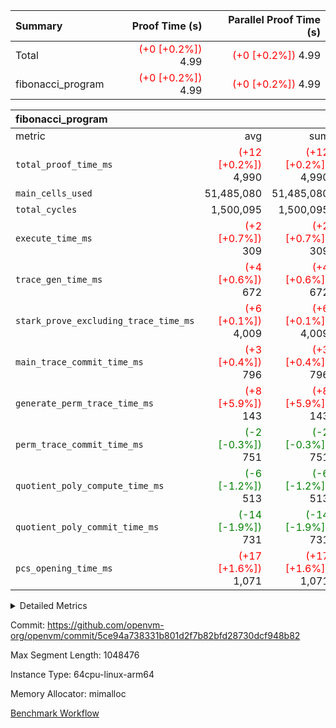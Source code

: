 | Summary | Proof Time (s) | Parallel Proof Time (s) |
|:---|---:|---:|
| Total | <span style='color: red'>(+0 [+0.2%])</span> 4.99 | <span style='color: red'>(+0 [+0.2%])</span> 4.99 |
| fibonacci_program | <span style='color: red'>(+0 [+0.2%])</span> 4.99 | <span style='color: red'>(+0 [+0.2%])</span> 4.99 |


| fibonacci_program |||||
|:---|---:|---:|---:|---:|
|metric|avg|sum|max|min|
| `total_proof_time_ms ` | <span style='color: red'>(+12 [+0.2%])</span> 4,990 | <span style='color: red'>(+12 [+0.2%])</span> 4,990 | <span style='color: red'>(+12 [+0.2%])</span> 4,990 | <span style='color: red'>(+12 [+0.2%])</span> 4,990 |
| `main_cells_used     ` |  51,485,080 |  51,485,080 |  51,485,080 |  51,485,080 |
| `total_cycles        ` |  1,500,095 |  1,500,095 |  1,500,095 |  1,500,095 |
| `execute_time_ms     ` | <span style='color: red'>(+2 [+0.7%])</span> 309 | <span style='color: red'>(+2 [+0.7%])</span> 309 | <span style='color: red'>(+2 [+0.7%])</span> 309 | <span style='color: red'>(+2 [+0.7%])</span> 309 |
| `trace_gen_time_ms   ` | <span style='color: red'>(+4 [+0.6%])</span> 672 | <span style='color: red'>(+4 [+0.6%])</span> 672 | <span style='color: red'>(+4 [+0.6%])</span> 672 | <span style='color: red'>(+4 [+0.6%])</span> 672 |
| `stark_prove_excluding_trace_time_ms` | <span style='color: red'>(+6 [+0.1%])</span> 4,009 | <span style='color: red'>(+6 [+0.1%])</span> 4,009 | <span style='color: red'>(+6 [+0.1%])</span> 4,009 | <span style='color: red'>(+6 [+0.1%])</span> 4,009 |
| `main_trace_commit_time_ms` | <span style='color: red'>(+3 [+0.4%])</span> 796 | <span style='color: red'>(+3 [+0.4%])</span> 796 | <span style='color: red'>(+3 [+0.4%])</span> 796 | <span style='color: red'>(+3 [+0.4%])</span> 796 |
| `generate_perm_trace_time_ms` | <span style='color: red'>(+8 [+5.9%])</span> 143 | <span style='color: red'>(+8 [+5.9%])</span> 143 | <span style='color: red'>(+8 [+5.9%])</span> 143 | <span style='color: red'>(+8 [+5.9%])</span> 143 |
| `perm_trace_commit_time_ms` | <span style='color: green'>(-2 [-0.3%])</span> 751 | <span style='color: green'>(-2 [-0.3%])</span> 751 | <span style='color: green'>(-2 [-0.3%])</span> 751 | <span style='color: green'>(-2 [-0.3%])</span> 751 |
| `quotient_poly_compute_time_ms` | <span style='color: green'>(-6 [-1.2%])</span> 513 | <span style='color: green'>(-6 [-1.2%])</span> 513 | <span style='color: green'>(-6 [-1.2%])</span> 513 | <span style='color: green'>(-6 [-1.2%])</span> 513 |
| `quotient_poly_commit_time_ms` | <span style='color: green'>(-14 [-1.9%])</span> 731 | <span style='color: green'>(-14 [-1.9%])</span> 731 | <span style='color: green'>(-14 [-1.9%])</span> 731 | <span style='color: green'>(-14 [-1.9%])</span> 731 |
| `pcs_opening_time_ms ` | <span style='color: red'>(+17 [+1.6%])</span> 1,071 | <span style='color: red'>(+17 [+1.6%])</span> 1,071 | <span style='color: red'>(+17 [+1.6%])</span> 1,071 | <span style='color: red'>(+17 [+1.6%])</span> 1,071 |



<details>
<summary>Detailed Metrics</summary>

| group | num_segments | keygen_time_ms | commit_exe_time_ms |
| --- | --- | --- | --- |
| fibonacci_program | 1 | 393 | 5 | 

| group | air_name | quotient_deg | interactions | constraints |
| --- | --- | --- | --- | --- |
| fibonacci_program | AccessAdapterAir<16> | 4 | 5 | 11 | 
| fibonacci_program | AccessAdapterAir<2> | 4 | 5 | 11 | 
| fibonacci_program | AccessAdapterAir<32> | 4 | 5 | 11 | 
| fibonacci_program | AccessAdapterAir<4> | 4 | 5 | 11 | 
| fibonacci_program | AccessAdapterAir<64> | 4 | 5 | 11 | 
| fibonacci_program | AccessAdapterAir<8> | 4 | 5 | 11 | 
| fibonacci_program | BitwiseOperationLookupAir<8> | 2 | 2 | 4 | 
| fibonacci_program | MemoryMerkleAir<8> | 4 | 4 | 38 | 
| fibonacci_program | PersistentBoundaryAir<8> | 4 | 3 | 5 | 
| fibonacci_program | PhantomAir | 4 | 3 | 4 | 
| fibonacci_program | Poseidon2PeripheryAir<BabyBearParameters>, 1> | 2 | 1 | 286 | 
| fibonacci_program | ProgramAir | 1 | 1 | 4 | 
| fibonacci_program | RangeTupleCheckerAir<2> | 1 | 1 | 4 | 
| fibonacci_program | Rv32HintStoreAir | 4 | 19 | 21 | 
| fibonacci_program | VariableRangeCheckerAir | 1 | 1 | 4 | 
| fibonacci_program | VmAirWrapper<Rv32BaseAluAdapterAir, BaseAluCoreAir<4, 8> | 4 | 19 | 30 | 
| fibonacci_program | VmAirWrapper<Rv32BaseAluAdapterAir, LessThanCoreAir<4, 8> | 4 | 17 | 35 | 
| fibonacci_program | VmAirWrapper<Rv32BaseAluAdapterAir, ShiftCoreAir<4, 8> | 4 | 23 | 84 | 
| fibonacci_program | VmAirWrapper<Rv32BranchAdapterAir, BranchEqualCoreAir<4> | 4 | 11 | 17 | 
| fibonacci_program | VmAirWrapper<Rv32BranchAdapterAir, BranchLessThanCoreAir<4, 8> | 4 | 13 | 32 | 
| fibonacci_program | VmAirWrapper<Rv32CondRdWriteAdapterAir, Rv32JalLuiCoreAir> | 4 | 10 | 15 | 
| fibonacci_program | VmAirWrapper<Rv32JalrAdapterAir, Rv32JalrCoreAir> | 4 | 16 | 16 | 
| fibonacci_program | VmAirWrapper<Rv32LoadStoreAdapterAir, LoadSignExtendCoreAir<4, 8> | 4 | 18 | 21 | 
| fibonacci_program | VmAirWrapper<Rv32LoadStoreAdapterAir, LoadStoreCoreAir<4> | 4 | 17 | 27 | 
| fibonacci_program | VmAirWrapper<Rv32MultAdapterAir, DivRemCoreAir<4, 8> | 4 | 25 | 72 | 
| fibonacci_program | VmAirWrapper<Rv32MultAdapterAir, MulHCoreAir<4, 8> | 4 | 24 | 23 | 
| fibonacci_program | VmAirWrapper<Rv32MultAdapterAir, MultiplicationCoreAir<4, 8> | 4 | 19 | 13 | 
| fibonacci_program | VmAirWrapper<Rv32RdWriteAdapterAir, Rv32AuipcCoreAir> | 4 | 11 | 12 | 
| fibonacci_program | VmConnectorAir | 4 | 3 | 8 | 

| group | air_name | segment | rows | prep_cols | perm_cols | main_cols | cells |
| --- | --- | --- | --- | --- | --- | --- | --- |
| fibonacci_program | AccessAdapterAir<8> | 0 | 32 |  | 12 | 17 | 928 | 
| fibonacci_program | BitwiseOperationLookupAir<8> | 0 | 65,536 | 3 | 8 | 2 | 655,360 | 
| fibonacci_program | MemoryMerkleAir<8> | 0 | 256 |  | 12 | 32 | 11,264 | 
| fibonacci_program | PersistentBoundaryAir<8> | 0 | 32 |  | 8 | 20 | 896 | 
| fibonacci_program | PhantomAir | 0 | 2 |  | 8 | 6 | 28 | 
| fibonacci_program | Poseidon2PeripheryAir<BabyBearParameters>, 1> | 0 | 256 |  | 8 | 300 | 78,848 | 
| fibonacci_program | ProgramAir | 0 | 4,096 |  | 8 | 10 | 73,728 | 
| fibonacci_program | RangeTupleCheckerAir<2> | 0 | 524,288 | 2 | 8 | 1 | 4,718,592 | 
| fibonacci_program | Rv32HintStoreAir | 0 | 4 |  | 24 | 32 | 224 | 
| fibonacci_program | VariableRangeCheckerAir | 0 | 262,144 | 2 | 8 | 1 | 2,359,296 | 
| fibonacci_program | VmAirWrapper<Rv32BaseAluAdapterAir, BaseAluCoreAir<4, 8> | 0 | 1,048,576 |  | 28 | 36 | 67,108,864 | 
| fibonacci_program | VmAirWrapper<Rv32BaseAluAdapterAir, LessThanCoreAir<4, 8> | 0 | 524,288 |  | 24 | 37 | 31,981,568 | 
| fibonacci_program | VmAirWrapper<Rv32BranchAdapterAir, BranchEqualCoreAir<4> | 0 | 262,144 |  | 16 | 26 | 11,010,048 | 
| fibonacci_program | VmAirWrapper<Rv32BranchAdapterAir, BranchLessThanCoreAir<4, 8> | 0 | 4 |  | 20 | 32 | 208 | 
| fibonacci_program | VmAirWrapper<Rv32CondRdWriteAdapterAir, Rv32JalLuiCoreAir> | 0 | 131,072 |  | 16 | 18 | 4,456,448 | 
| fibonacci_program | VmAirWrapper<Rv32JalrAdapterAir, Rv32JalrCoreAir> | 0 | 16 |  | 20 | 28 | 768 | 
| fibonacci_program | VmAirWrapper<Rv32LoadStoreAdapterAir, LoadStoreCoreAir<4> | 0 | 16 |  | 28 | 40 | 1,088 | 
| fibonacci_program | VmAirWrapper<Rv32RdWriteAdapterAir, Rv32AuipcCoreAir> | 0 | 8 |  | 16 | 21 | 296 | 
| fibonacci_program | VmConnectorAir | 0 | 2 | 1 | 8 | 4 | 24 | 

| group | segment | trace_gen_time_ms | total_proof_time_ms | total_cycles | total_cells | stark_prove_excluding_trace_time_ms | quotient_poly_compute_time_ms | quotient_poly_commit_time_ms | perm_trace_commit_time_ms | pcs_opening_time_ms | main_trace_commit_time_ms | main_cells_used | generate_perm_trace_time_ms | execute_time_ms |
| --- | --- | --- | --- | --- | --- | --- | --- | --- | --- | --- | --- | --- | --- | --- |
| fibonacci_program | 0 | 672 | 4,990 | 1,500,095 | 122,458,476 | 4,009 | 513 | 731 | 751 | 1,071 | 796 | 51,485,080 | 143 | 309 | 

</details>


Commit: https://github.com/openvm-org/openvm/commit/5ce94a738331b801d2f7b82bfd28730dcf948b82

Max Segment Length: 1048476

Instance Type: 64cpu-linux-arm64

Memory Allocator: mimalloc

[Benchmark Workflow](https://github.com/openvm-org/openvm/actions/runs/13061683035)
